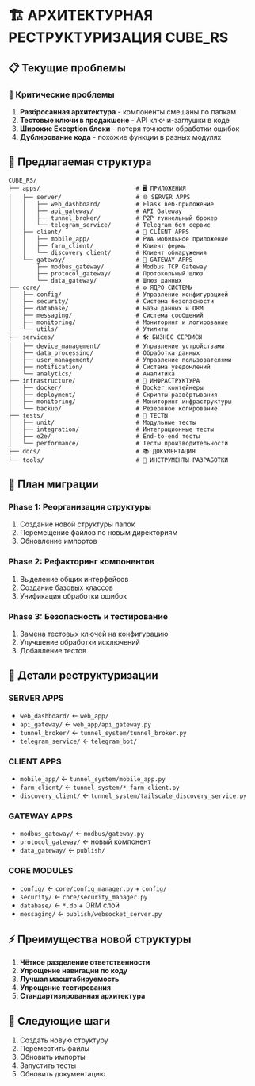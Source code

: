 # 🏗️ АРХИТЕКТУРНАЯ РЕСТРУКТУРИЗАЦИЯ CUBE_RS

## 📋 Текущие проблемы

### 🚨 Критические проблемы
1. **Разбросанная архитектура** - компоненты смешаны по папкам
2. **Тестовые ключи в продакшене** - API ключи-заглушки в коде
3. **Широкие Exception блоки** - потеря точности обработки ошибок
4. **Дублирование кода** - похожие функции в разных модулях

## 🎯 Предлагаемая структура

```
CUBE_RS/
├── apps/                           # 🖥️ ПРИЛОЖЕНИЯ
│   ├── server/                     # 🌐 SERVER APPS
│   │   ├── web_dashboard/          # Flask веб-приложение
│   │   ├── api_gateway/            # API Gateway
│   │   ├── tunnel_broker/          # P2P туннельный брокер
│   │   └── telegram_service/       # Telegram бот сервис
│   ├── client/                     # 📱 CLIENT APPS  
│   │   ├── mobile_app/             # PWA мобильное приложение
│   │   ├── farm_client/            # Клиент фермы
│   │   └── discovery_client/       # Клиент обнаружения
│   └── gateway/                    # 🔌 GATEWAY APPS
│       ├── modbus_gateway/         # Modbus TCP Gateway
│       ├── protocol_gateway/       # Протокольный шлюз
│       └── data_gateway/           # Шлюз данных
├── core/                           # ⚙️ ЯДРО СИСТЕМЫ
│   ├── config/                     # Управление конфигурацией
│   ├── security/                   # Система безопасности
│   ├── database/                   # Базы данных и ORM
│   ├── messaging/                  # Система сообщений
│   ├── monitoring/                 # Мониторинг и логирование
│   └── utils/                      # Утилиты
├── services/                       # 🛠️ БИЗНЕС СЕРВИСЫ
│   ├── device_management/          # Управление устройствами
│   ├── data_processing/            # Обработка данных
│   ├── user_management/            # Управление пользователями
│   ├── notification/               # Система уведомлений
│   └── analytics/                  # Аналитика
├── infrastructure/                 # 🚀 ИНФРАСТРУКТУРА
│   ├── docker/                     # Docker контейнеры
│   ├── deployment/                 # Скрипты развёртывания
│   ├── monitoring/                 # Мониторинг инфраструктуры
│   └── backup/                     # Резервное копирование
├── tests/                          # 🧪 ТЕСТЫ
│   ├── unit/                       # Модульные тесты
│   ├── integration/                # Интеграционные тесты
│   ├── e2e/                        # End-to-end тесты
│   └── performance/                # Тесты производительности
├── docs/                           # 📚 ДОКУМЕНТАЦИЯ
└── tools/                          # 🔧 ИНСТРУМЕНТЫ РАЗРАБОТКИ
```

## 🚀 План миграции

### Phase 1: Реорганизация структуры
1. Создание новой структуры папок
2. Перемещение файлов по новым директориям
3. Обновление импортов

### Phase 2: Рефакторинг компонентов
1. Выделение общих интерфейсов
2. Создание базовых классов
3. Унификация обработки ошибок

### Phase 3: Безопасность и тестирование
1. Замена тестовых ключей на конфигурацию
2. Улучшение обработки исключений
3. Добавление тестов

## 🔧 Детали реструктуризации

### SERVER APPS
- `web_dashboard/` ← `web_app/`
- `api_gateway/` ← `web_app/api_gateway.py`
- `tunnel_broker/` ← `tunnel_system/tunnel_broker.py`
- `telegram_service/` ← `telegram_bot/`

### CLIENT APPS
- `mobile_app/` ← `tunnel_system/mobile_app.py`
- `farm_client/` ← `tunnel_system/*_farm_client.py`
- `discovery_client/` ← `tunnel_system/tailscale_discovery_service.py`

### GATEWAY APPS
- `modbus_gateway/` ← `modbus/gateway.py`
- `protocol_gateway/` ← новый компонент
- `data_gateway/` ← `publish/`

### CORE MODULES
- `config/` ← `core/config_manager.py` + `config/`
- `security/` ← `core/security_manager.py`
- `database/` ← `*.db` + ORM слой
- `messaging/` ← `publish/websocket_server.py`

## ⚡ Преимущества новой структуры

1. **Чёткое разделение ответственности**
2. **Упрощение навигации по коду**
3. **Лучшая масштабируемость**
4. **Упрощение тестирования**
5. **Стандартизированная архитектура**

## 🎯 Следующие шаги

1. Создать новую структуру
2. Переместить файлы
3. Обновить импорты
4. Запустить тесты
5. Обновить документацию